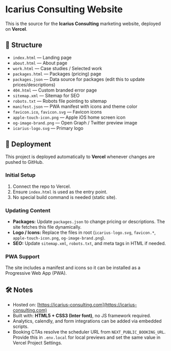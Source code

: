 # Icarius Consulting Website

This is the source for the **Icarius Consulting** marketing website, deployed on **Vercel**.

## 📂 Structure
- `index.html` — Landing page
- `about.html` — About page
- `work.html` — Case studies / Selected work
- `packages.html` — Packages (pricing) page
- `packages.json` — Data source for packages (edit this to update prices/descriptions)
- `404.html` — Custom branded error page
- `sitemap.xml` — Sitemap for SEO
- `robots.txt` — Robots file pointing to sitemap
- `manifest.json` — PWA manifest with icons and theme color
- `favicon.ico`, `favicon.svg` — Favicon icons
- `apple-touch-icon.png` — Apple iOS home screen icon
- `og-image-brand.png` — Open Graph / Twitter preview image
- `icarius-logo.svg` — Primary logo

## 🚀 Deployment
This project is deployed automatically to **Vercel** whenever changes are pushed to GitHub.

### Initial Setup
1. Connect the repo to Vercel.
2. Ensure `index.html` is used as the entry point.
3. No special build command is needed (static site).

### Updating Content
- **Packages:** Update `packages.json` to change pricing or descriptions. The site fetches this file dynamically.
- **Logo / Icons:** Replace the files in root (`icarius-logo.svg`, `favicon.*`, `apple-touch-icon.png`, `og-image-brand.png`).
- **SEO:** Update `sitemap.xml`, `robots.txt`, and meta tags in HTML if needed.

### PWA Support
The site includes a manifest and icons so it can be installed as a Progressive Web App (PWA).

## 🛠️ Notes
- Hosted on: [https://icarius-consulting.com](https://icarius-consulting.com)
- Built with: **HTML5 + CSS3 (Inter font)**, no JS framework required.
- Analytics, calendly, and form integrations can be added via embedded scripts.
- Booking CTAs resolve the scheduler URL from `NEXT_PUBLIC_BOOKING_URL`. Provide this in `.env.local` for local previews and set the same value in Vercel Project Settings.
